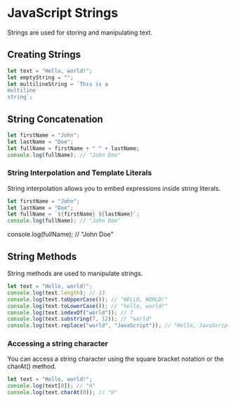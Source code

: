 # JavaScript Strings

Strings are used for storing and manipulating text.

## Creating Strings

```javascript
let text = "Hello, world!";
let emptyString = "";
let multilineString = `This is a
multiline
string`;
```

## String Concatenation

```javascript
let firstName = "John";
let lastName = "Doe";
let fullName = firstName + " " + lastName;
console.log(fullName); // "John Doe"
```

### String Interpolation and Template Literals

String interpolation allows you to embed expressions inside string literals.

```javascript
let firstName = "John";
let lastName = "Doe";
let fullName = `${firstName} ${lastName}`;
console.log(fullName); // "John Doe"
```

console.log(fullName); // "John Doe"

## String Methods

String methods are used to manipulate strings.

```javascript
let text = "Hello, world!";
console.log(text.length); // 13
console.log(text.toUpperCase()); // "HELLO, WORLD!"
console.log(text.toLowerCase()); // "hello, world!"
console.log(text.indexOf("world")); // 7
console.log(text.substring(7, 12)); // "world"
console.log(text.replace("world", "JavaScript")); // "Hello, JavaScript!"
```

### Accessing a string character

You can access a string character using the square bracket notation or the charAt() method.

```javascript
let text = "Hello, world!";
console.log(text[0]); // "H"
console.log(text.charAt(0)); // "H"
```

